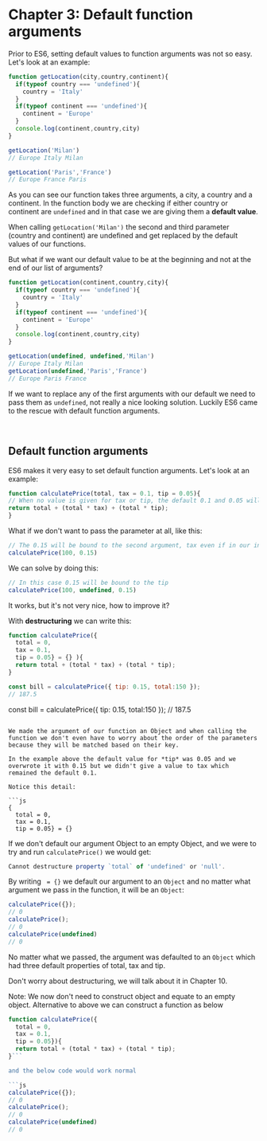 # Chapter 3: Default function arguments

Prior to ES6, setting default values to function arguments was not so easy. Let's look at an example:

```js
function getLocation(city,country,continent){
  if(typeof country === 'undefined'){
    country = 'Italy'
  }
  if(typeof continent === 'undefined'){
    continent = 'Europe'
  }
  console.log(continent,country,city)
}

getLocation('Milan')
// Europe Italy Milan

getLocation('Paris','France')
// Europe France Paris
```

As you can see our function takes three arguments, a city, a country and a continent. In the function body we are checking if either country or continent are `undefined` and in that case we are giving them a **default value**.

When calling `getLocation('Milan')` the second and third parameter (country and continent) are undefined and get replaced by the default values of our functions.

But what if we want our default value to be at the beginning and not at the end of our list of arguments?

```js
function getLocation(continent,country,city){
  if(typeof country === 'undefined'){
    country = 'Italy'
  }
  if(typeof continent === 'undefined'){
    continent = 'Europe'
  }
  console.log(continent,country,city)
}

getLocation(undefined, undefined,'Milan')
// Europe Italy Milan
getLocation(undefined,'Paris','France')
// Europe Paris France
```

If we want to replace any of the first arguments with our default we need to pass them as `undefined`, not really a nice looking solution. Luckily ES6 came to the rescue with default function arguments.

&nbsp;

## Default function arguments

ES6 makes it very easy to set default function arguments. Let's look at an example:

``` javascript
function calculatePrice(total, tax = 0.1, tip = 0.05){
// When no value is given for tax or tip, the default 0.1 and 0.05 will be used
return total + (total * tax) + (total * tip);
}
```

What if we don't want to pass the parameter at all, like this:

``` javascript
// The 0.15 will be bound to the second argument, tax even if in our intention it was to set 0.15 as the tip
calculatePrice(100, 0.15)
```

We can solve by doing this:

``` javascript
// In this case 0.15 will be bound to the tip
calculatePrice(100, undefined, 0.15)
```

It works, but it's not very nice, how to improve it?

With **destructuring** we can write this:

``` javascript
function calculatePrice({
  total = 0,
  tax = 0.1,
  tip = 0.05} = {} ){
  return total + (total * tax) + (total * tip);
}

const bill = calculatePrice({ tip: 0.15, total:150 });
// 187.5
```

const bill = calculatePrice({ tip: 0.15, total:150 });
// 187.5
```

We made the argument of our function an Object and when calling the function we don't even have to worry about the order of the parameters because they will be matched based on their key.

In the example above the default value for *tip* was 0.05 and we overwrote it with 0.15 but we didn't give a value to tax which remained the default 0.1.

Notice this detail:

```js
{
  total = 0,
  tax = 0.1,
  tip = 0.05} = {}
```

If we don't default our argument Object to an empty Object, and we were to try and run `calculatePrice()` we would get:

```js
Cannot destructure property `total` of 'undefined' or 'null'.
```

By writing ` = {}` we default our argument to an `Object` and no matter what argument we pass in the function, it will be an `Object`:

```js
calculatePrice({});
// 0
calculatePrice();
// 0
calculatePrice(undefined)
// 0
```

No matter what we passed, the argument was defaulted to an `Object` which had three default properties of total, tax and tip.

Don't worry about destructuring, we will talk about it in Chapter 10.

Note: We now don't need to construct object and equate to an empty object. Alternative to above we can construct a function as below

``` javascript
function calculatePrice({
  total = 0,
  tax = 0.1,
  tip = 0.05}){
  return total + (total * tax) + (total * tip);
}```

and the below code would work normal

```js
calculatePrice({});
// 0
calculatePrice();
// 0
calculatePrice(undefined)
// 0
```
